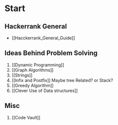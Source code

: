 # Start
## Hackerrank General
* [[Hacckerrank_General_Guide]]

## Ideas Behind Problem Solving
1. [[Dynamic Programming]]
2. [[Graph Algorithms]]
3. [[Strings]]
4. [[Infix and Postfix]]  Maybe tree Related? or Stack? 
5. [[Greedy Algorithm]]
6. [[Clever Use of Data structures]]

## Misc
1. [[Code Vault]]


